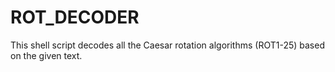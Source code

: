 # ROT_DECODER
This shell script decodes all the Caesar rotation algorithms (ROT1-25) based on the given text.

